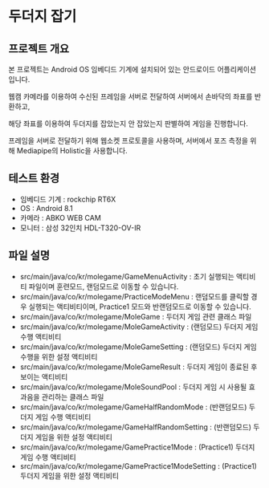 # 두더지 잡기

## 프로젝트 개요
본 프로젝트는 Android OS 임베디드 기계에 설치되어 있는 안드로이드 어플리케이션입니다.

웹캠 카메라를 이용하여 수신된 프레임을 서버로 전달하여 서버에서 손바닥의 좌표를 반환하고,

해당 좌표를 이용하여 두더지를 잡았는지 안 잡았는지 판별하여 게임을 진행합니다.

프레임을 서버로 전달하기 위해 웹소켓 프로토콜을 사용하며, 서버에서 포즈 측정을 위해 Mediapipe의 Holistic을 사용합니다.

## 테스트 환경
- 임베디드 기계 : rockchip RT6X
- OS : Android 8.1
- 카메라 : ABKO WEB CAM
- 모니터 : 삼성 32인치 HDL-T320-OV-IR


## 파일 설명
- src/main/java/co/kr/molegame/GameMenuActivity : 초기 실행되는 액티비티 파일이며 훈련모드, 랜덤모드로 이동할 수 있습니다.
- src/main/java/co/kr/molegame/PracticeModeMenu : 랜덤모드를 클릭할 경우 실행되는 액티비티이며, Practice1 모드와 반랜덤모드로 이동할 수 있습니다.
- src/main/java/co/kr/molegame/MoleGame : 두더지 게임 관련 클래스 파일
- src/main/java/co/kr/molegame/MoleGameActivity : (랜덤모드) 두더지 게임 수행 액티비티
- src/main/java/co/kr/molegame/MoleGameSetting : (랜덤모드) 두더지 게임 수행을 위한 설정 액티비티
- src/main/java/co/kr/molegame/MoleGameResult : 두더지 게임이 종료된 후 보이는 액티비티
- src/main/java/co/kr/molegame/MoleSoundPool : 두더지 게임 시 사용될 효과음을 관리하는 클래스 파일
- src/main/java/co/kr/molegame/GameHalfRandomMode : (반랜덤모드) 두더지 게임 수행 액티비티
- src/main/java/co/kr/molegame/GameHalfRandomSetting : (반랜덤모드) 두더지 게임을 위한 설정 액티비티
- src/main/java/co/kr/molegame/GamePractice1Mode : (Practice1) 두더지 게임 수행 액티비티
- src/main/java/co/kr/molegame/GamePractice1ModeSetting : (Practice1) 두더지 게임을 위한 설정 액티비티
